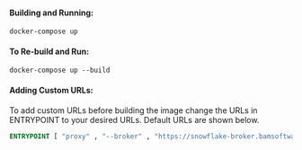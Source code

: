 #### Building and Running:
``` 
docker-compose up
```

#### To Re-build and Run:
``` 
docker-compose up --build 
```

#### Adding Custom URLs:
To add custom URLs before building the image change the URLs in ENTRYPOINT to your desired URLs. Default URLs are shown below.

``` dockerfile
ENTRYPOINT [ "proxy" , "--broker" , "https://snowflake-broker.bamsoftware.com/" , "--stun" , "stun:stun.l.google.com:19302" , "--relay" , "wss://snowflake.bamsoftware.com/" ]

```
